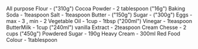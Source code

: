 All purpose Flour - ("310g")
Cocoa Powder - 2 tablespoon ("16g")
Baking Soda - 1teaspoon
Salt - 1teaspoon
Butter - ("150g")
Sugar - ("300g")
Eggs - max - 3 , min - 2
Vegetable Oil - 1cup - 1tbsp ("200ml")
Vinegar - 1teaspoon
ButterMilk - 1cup ("240ml")
vanilla Extract - 2teaspoon
Cream Chesse - 2 cups ("450g")
Powdered Sugar - 190g
Heavy Cream - 300ml
Red Food Colour - 1tablespoon

